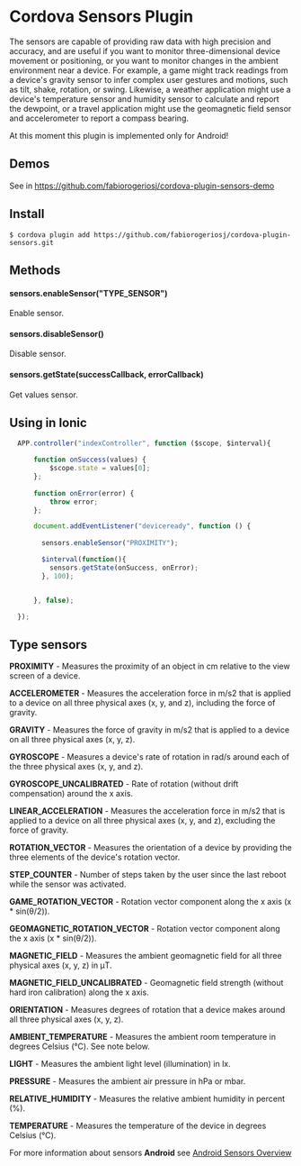 # Cordova Sensors Plugin

The sensors are capable of providing raw data with high precision and accuracy, and are useful if you want to monitor three-dimensional device movement or positioning, or you want to monitor changes in the ambient environment near a device. For example, a game might track readings from a device's gravity sensor to infer complex user gestures and motions, such as tilt, shake, rotation, or swing. Likewise, a weather application might use a device's temperature sensor and humidity sensor to calculate and report the dewpoint, or a travel application might use the geomagnetic field sensor and accelerometer to report a compass bearing.

At this moment this plugin is implemented only for Android!

## Demos

See in https://github.com/fabiorogeriosj/cordova-plugin-sensors-demo

## Install

    $ cordova plugin add https://github.com/fabiorogeriosj/cordova-plugin-sensors.git

## Methods    

#### sensors.enableSensor("TYPE_SENSOR")

Enable sensor.

#### sensors.disableSensor()

Disable sensor.

#### sensors.getState(successCallback, errorCallback)

Get values sensor.

## Using in Ionic

```js
  APP.controller("indexController", function ($scope, $interval){

      function onSuccess(values) {
          $scope.state = values[0];
      };
      
      function onError(error) {
          throw error;
      };

      document.addEventListener("deviceready", function () {
        
        sensors.enableSensor("PROXIMITY");

        $interval(function(){
          sensors.getState(onSuccess, onError);
        }, 100);


      }, false);

  });
```

## Type sensors

**PROXIMITY** - Measures the proximity of an object in cm relative to the view screen of a device.

**ACCELEROMETER** - Measures the acceleration force in m/s2 that is applied to a device on all three physical axes (x, y, and z), including the force of gravity.

**GRAVITY** - Measures the force of gravity in m/s2 that is applied to a device on all three physical axes (x, y, z).

**GYROSCOPE** - Measures a device's rate of rotation in rad/s around each of the three physical axes (x, y, and z).

**GYROSCOPE_UNCALIBRATED** - Rate of rotation (without drift compensation) around the x axis.

**LINEAR_ACCELERATION** - Measures the acceleration force in m/s2 that is applied to a device on all three physical axes (x, y, and z), excluding the force of gravity.

**ROTATION_VECTOR** - Measures the orientation of a device by providing the three elements of the device's rotation vector.

**STEP_COUNTER** - Number of steps taken by the user since the last reboot while the sensor was activated.

**GAME_ROTATION_VECTOR** - Rotation vector component along the x axis (x * sin(θ/2)).

**GEOMAGNETIC_ROTATION_VECTOR** - Rotation vector component along the x axis (x * sin(θ/2)).

**MAGNETIC_FIELD** - Measures the ambient geomagnetic field for all three physical axes (x, y, z) in μT.

**MAGNETIC_FIELD_UNCALIBRATED** - Geomagnetic field strength (without hard iron calibration) along the x axis.

**ORIENTATION** - Measures degrees of rotation that a device makes around all three physical axes (x, y, z).

**AMBIENT_TEMPERATURE** - Measures the ambient room temperature in degrees Celsius (°C). See note below.

**LIGHT** - Measures the ambient light level (illumination) in lx.

**PRESSURE** - Measures the ambient air pressure in hPa or mbar.

**RELATIVE_HUMIDITY** - Measures the relative ambient humidity in percent (%).

**TEMPERATURE** - Measures the temperature of the device in degrees Celsius (°C). 



For more information about sensors **Android** see [Android Sensors Overview](http://developer.android.com/guide/topics/sensors/sensors_overview.html)